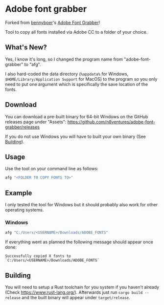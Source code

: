 # Adobe font grabber

Forked from [bennyboer](https://github.com/bennyboer/)'s [Adobe Font Grabber](https://github.com/bennyboer/adobe-font-grabber/)!

Tool to copy all fonts installed via Adobe CC to a folder of your choice.

## What's New?

Yes, I know it's long, so I changed the program name from "adobe-font-grabber" to "afg".


I also hard-coded the data directory (`%appdata%` for Windows, `$HOME/Library/Application Support` for MacOS) to the program so you only need to put one argument which is specifically the save location of the fonts.

## Download

You can download a pre-built binary for 64-bit Windows on the GitHub releases page under "Assets": https://github.com/n8ventures/adobe-font-grabber/releases

If you do not use Windows you will have to built your own binary (See [Building](#building)).

## Usage

Use the tool on your command line as follows:

```sh
afg "<FOLDER TO COPY FONTS TO>"
```

## Example

I only tested the tool for Windows but it should probably also work for other operating systems.

### Windows

```sh
afg "C:/Users/<USERNAME>/Downloads/ADOBE_FONTS"
```

If everything went as planned the following message should appear once done:

```
Successfully copied X fonts to `C:/Users/<USERNAME>/Downloads/ADOBE_FONTS`
```

## Building

You will need to setup a Rust toolchain for you system if you haven't already (Check https://www.rust-lang.org/).
Afterwards just run `cargo build --release` and the built binary will appear under `target/release`.
